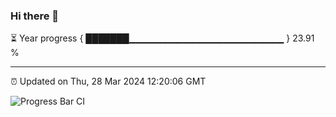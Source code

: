 ### Hi there 👋

⏳ Year progress { ███████▁▁▁▁▁▁▁▁▁▁▁▁▁▁▁▁▁▁▁▁▁▁▁ } 23.91 %

---

⏰ Updated on Thu, 28 Mar 2024 12:20:06 GMT

![Progress Bar CI](https://github.com/liununu/liununu/workflows/Progress%20Bar%20CI/badge.svg)
